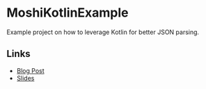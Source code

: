 # MoshiKotlinExample
Example project on how to leverage Kotlin for better JSON parsing.

## Links

- [Blog Post][blog_post] 
- [Slides][slides]

[blog_post]: https://engineering.kitchenstories.io/data-classes-and-parsing-json-a-story-about-converting-models-to-kotlin-caf8a599df9e
[slides]: https://speakerdeck.com/zonic03/data-classes-and-parsing-json-a-story-about-converting-models-to-kotlin
